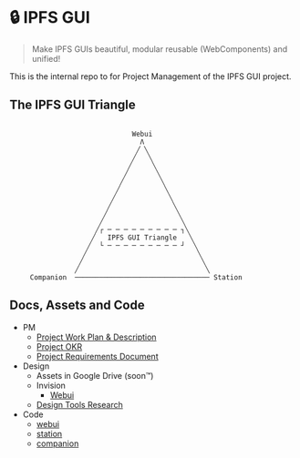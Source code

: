 # 🔒 IPFS GUI

> Make IPFS GUIs beautiful, modular reusable (WebComponents) and unified!

This is the internal repo to for Project Management of the IPFS GUI project.

## The IPFS GUI Triangle

```

                              Webui
                                Λ
                               ╱ ╲
                              ╱   ╲
                             ╱     ╲
                            ╱       ╲
                           ╱         ╲
                          ╱           ╲
                         ╱             ╲
                        ╱               ╲
                       ╱                 ╲
                      ╱                   ╲
                     ╱┌ ─ ─ ─ ─ ─ ─ ─ ─ ─ ┐╲
                    ╱   IPFS GUI Triangle   ╲
                   ╱  └ ─ ─ ─ ─ ─ ─ ─ ─ ─ ┘  ╲
                  ╱                           ╲
                 ╱                             ╲
                ╱                               ╲
     Companion  ───────────────────────────────── Station
```

## Docs, Assets and Code

- PM
  - [Project Work Plan & Description](https://docs.google.com/document/d/1HzwTYo4BDDH4WIh0EULh0U9_WnT84FacDUdVtTExluQ/edit#heading=h.a415cvyt09h4)
  - [Project OKR](./OKR.md)
  - [Project Requirements Document](./PRD.md)
- Design
  - Assets in Google Drive (soon™)
  - Invision
    - [Webui](https://projects.invisionapp.com/d/main#/projects/prototypes/12627557)
  - [Design Tools Research](https://docs.google.com/document/d/1qJyfwgcMg8l3Tk3aYxF38iyYRhkEf3nlLNqOw4ZiW_8/edit)
- Code
  - [webui](https://github.com/ipfs/webui)
  - [station](https://github.com/ipfs-shipyard/station)
  - [companion](https://github.com/ipfs/ipfs-companion)
